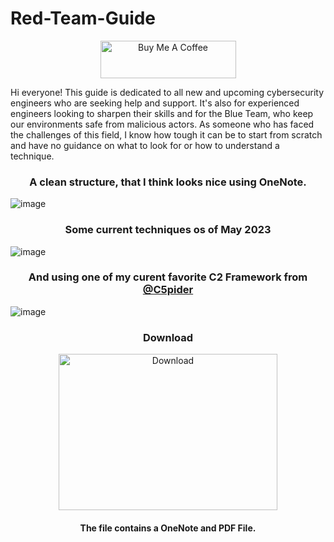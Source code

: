 # Red-Team-Guide

<div align="center" <a href="https://www.buymeacoffee.com/dmcxblue" target="_blank"><img src="https://cdn.buymeacoffee.com/buttons/v2/default-red.png" alt="Buy Me A Coffee" style="height: 60px !important;width: 217px !important;" ></a> </div>


Hi everyone! This guide is dedicated to all new and upcoming cybersecurity engineers who are seeking help and support. It's also for experienced engineers looking to sharpen their skills and for the Blue Team, who keep our environments safe from malicious actors. As someone who has faced the challenges of this field, I know how tough it can be to start from scratch and have no guidance on what to look for or how to understand a technique. 

### <div align="center"> A clean structure, that I think looks nice using OneNote. </div>

![image](https://github.com/dmcxblue/Red-Team-Guide/assets/41899653/3f872df1-d106-42a5-b81d-6356c9cd76f9)

### <div align="center"> Some current techniques os of May 2023 </div>

![image](https://github.com/dmcxblue/Red-Team-Guide/assets/41899653/ee113a91-0815-4312-a080-8923bf03e4b4)

### <div align="center"> And using one of my curent favorite C2 Framework from <a href="https://twitter.com/C5pider" target="_blank">@C5pider</a> </div>

![image](https://github.com/dmcxblue/Red-Team-Guide/assets/41899653/487e5a39-735c-4caf-b5e1-f137bbba7322)

### <div align="center"> Download </div>

<div align="center"> <a href="https://2121993737-files.gitbook.io/~/files/v0/b/gitbook-x-prod.appspot.com/o/spaces%2F-MRh03Vwd4nuiUi3Oje7%2Fuploads%2Fy1seVZGWtwTeflnv1xzu%2FRed_Team_and_Operational_Security.zip?alt=media&token=2d38a749-6e5e-46b1-8e6e-f622efa9d7c7" target="_blank"><img src="https://gifdb.com/images/file/pusheen-cat-typing-on-laptop-qaijdy2fz46s179k.gif" alt="Download" style="height: 250px !important;width: 350px !important;"></a> </div>

#### <div align="center"> The file contains a OneNote and PDF File. </div>


